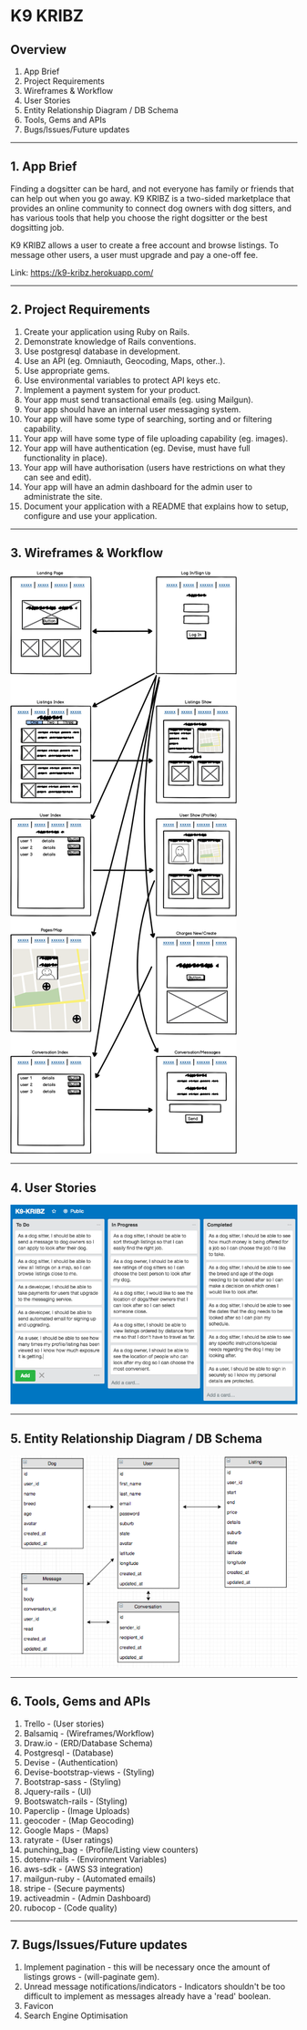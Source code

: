 # K9 KRIBZ

## Overview
1. App Brief
2. Project Requirements
3. Wireframes & Workflow
4. User Stories
5. Entity Relationship Diagram / DB Schema
6. Tools, Gems and APIs
7. Bugs/Issues/Future updates

---

## 1. App Brief
Finding a dogsitter can be hard, and not everyone has family or friends that can help out when you go away.  K9 KRIBZ is a two-sided marketplace that provides an online community to connect dog owners with dog sitters, and has various tools that help you choose the right dogsitter or the best dogsitting job.

K9 KRIBZ allows a user to create a free account and browse listings.  To message other users, a user must upgrade and pay a one-off fee.

Link: https://k9-kribz.herokuapp.com/

---

## 2. Project Requirements
1. Create your application using Ruby on Rails.
2. Demonstrate knowledge of Rails conventions.
3. Use postgresql database in development.
4. Use an API (eg. Omniauth, Geocoding, Maps, other..).
5. Use appropriate gems.
6. Use environmental variables to protect API keys etc.
7. Implement a payment system for your product.
8. Your app must send transactional emails (eg. using Mailgun).
9. Your app should have an internal user messaging system.
10. Your app will have some type of searching, sorting and or filtering capability.
11. Your app will have some type of file uploading capability (eg. images).
12. Your app will have authentication (eg. Devise, must have full functionality in place).
13. Your app will have authorisation (users have restrictions on what they can see and edit).
14. Your app will have an admin dashboard for the admin user to administrate the site.
15. Document your application with a README that explains how to setup, configure and use your application.

---

## 3. Wireframes & Workflow
![Wireframes](public/images/wireframes.png?raw=true)

---

## 4. User Stories
![User Stories](public/images/user-stories.png?raw=true)

---

## 5. Entity Relationship Diagram / DB Schema
![ERD](public/images/erd.png?raw=true)

---

## 6. Tools, Gems and APIs
1. Trello - (User stories)
2. Balsamiq - (Wireframes/Workflow)
3. Draw.io - (ERD/Database Schema)
4. Postgresql - (Database)
5. Devise - (Authentication)
6. Devise-bootstrap-views - (Styling)
7. Bootstrap-sass - (Styling)
8. Jquery-rails - (UI)
9. Bootswatch-rails - (Styling)
10. Paperclip - (Image Uploads)
11. geocoder - (Map Geocoding)
12. Google Maps - (Maps)
12. ratyrate - (User ratings)
13. punching_bag - (Profile/Listing view counters)
14. dotenv-rails - (Environment Variables)
15. aws-sdk - (AWS S3 integration)
16. mailgun-ruby - (Automated emails)
17. stripe - (Secure payments)
18. activeadmin - (Admin Dashboard)
19. rubocop - (Code quality)

---

## 7. Bugs/Issues/Future updates
1. Implement pagination - this will be necessary once the amount of listings grows - (will-paginate gem).
2. Unread message notifications/indicators - Indicators shouldn't be too difficult to implement as messages already have a 'read' boolean.
3. Favicon
4. Search Engine Optimisation
